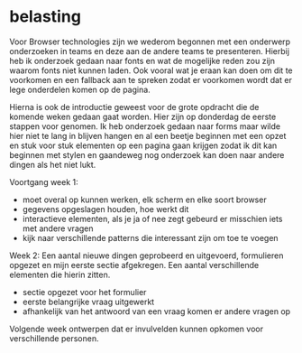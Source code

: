 # belasting

Voor Browser technologies zijn we wederom begonnen met een onderwerp onderzoeken in teams en deze aan de andere teams te
presenteren. Hierbij heb ik onderzoek gedaan naar fonts en wat de mogelijke reden zou zijn waarom fonts niet kunnen laden.
Ook vooral wat je eraan kan doen om dit te voorkomen en een fallback aan te spreken zodat er voorkomen wordt dat er lege
onderdelen komen op de pagina. 

Hierna is ook de introductie geweest voor de grote opdracht die de komende weken gedaan gaat worden. Hier zijn op donderdag
de eerste stappen voor genomen. Ik heb onderzoek gedaan naar forms maar wilde hier niet te lang in blijven hangen en 
al een beetje beginnen met een opzet en stuk voor stuk elementen op een pagina gaan krijgen zodat ik dit kan beginnen met 
stylen en gaandeweg nog onderzoek kan doen naar andere dingen als het niet lukt. 


Voortgang week 1:
- moet overal op kunnen werken, elk scherm en elke soort browser 
- gegevens opgeslagen houden, hoe werkt dit 
- interactieve elementen, als je ja of nee zegt gebeurd er misschien iets met andere vragen
- kijk naar verschillende patterns die interessant zijn om toe te voegen 


Week 2:
Een aantal nieuwe dingen geprobeerd en uitgevoerd, formulieren opgezet en mijn  eerste sectie afgekregen. Een aantal verschillende elementen die hierin zitten. 

- sectie opgezet voor het formulier 
- eerste belangrijke vraag uitgewerkt 
- afhankelijk van het antwoord van een vraag komen er andere vragen op 

Volgende week ontwerpen dat er invulvelden kunnen opkomen voor verschillende personen. 
